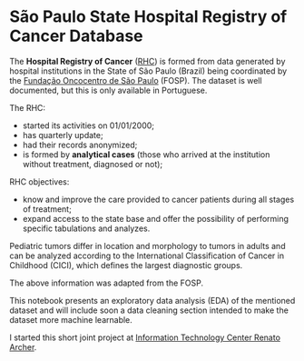 #  São Paulo State Hospital Registry of Cancer Database

The **Hospital Registry of Cancer** ([RHC](http://www.fosp.saude.sp.gov.br/publicacoes/acessobancodados)) is formed from data generated by hospital institutions in the State of São Paulo (Brazil) being coordinated by the [Fundação Oncocentro de São Paulo](http://www.fosp.saude.sp.gov.br/) (FOSP). The dataset is well documented, but this is only available in Portuguese.

The RHC:
* started its activities on 01/01/2000;
* has quarterly update;
* had their records anonymized;
* is formed by **analytical cases** (those who arrived at the institution without treatment, diagnosed or not);

RHC objectives: 
* know and improve the care provided to cancer patients during all stages of treatment;
* expand access to the state base and offer the possibility of performing specific tabulations and analyzes.

Pediatric tumors differ in location and morphology to tumors in adults and can be analyzed according to the International Classification of Cancer in Childhood (CICI), which defines the largest diagnostic groups.

The above information was adapted from the FOSP.

This notebook presents an exploratory data analysis (EDA) of the mentioned dataset and will include soon a data cleaning section intended to make the dataset more machine learnable.

I started this short joint project at [Information Technology Center Renato Archer](https://www.cti.gov.br/).
